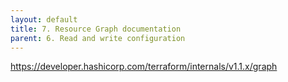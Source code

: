 ```yaml
---
layout: default
title: 7. Resource Graph documentation
parent: 6. Read and write configuration
---
```


https://developer.hashicorp.com/terraform/internals/v1.1.x/graph
